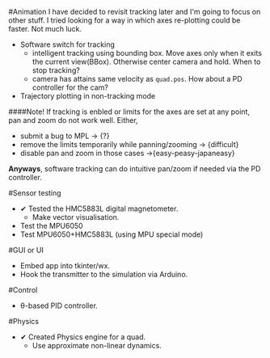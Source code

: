 #Animation
I have decided to revisit tracking later and I'm going to focus on other stuff. I tried looking for a way in which axes re-plotting could be faster. Not much luck.
* Software switch for tracking
    - intelligent tracking using bounding box. Move axes only when it exits the current view(BBox). Otherwise center camera and hold. When to stop tracking?
    - camera has attains same velocity as `quad.pos`. How about a PD controller for the cam?
* Trajectory plotting in non-tracking mode

####Note!
If tracking is enbled or limits for the axes are set at any point, pan and zoom do not work well. Either,

* submit a bug to MPL -> {?}
* remove the limits temporarily while panning/zooming -> {difficult}
* disable pan and zoom in those cases ->{easy-peasy-japaneasy}

**Anyways**, software tracking can do intuitive pan/zoom if needed via the PD controller.

#Sensor testing
* ✔ Tested the HMC5883L digital magnetometer.
    - Make vector visualisation.
* Test the MPU6050
* Test MPU6050+HMC5883L (using MPU special mode)

#GUI or UI
* Embed app into tkinter/wx.
* Hook the transmitter to the simulation via Arduino.

#Control
* θ-based PID controller.

#Physics
* ✔ Created Physics engine for a quad.
    - Use approximate non-linear dynamics.
